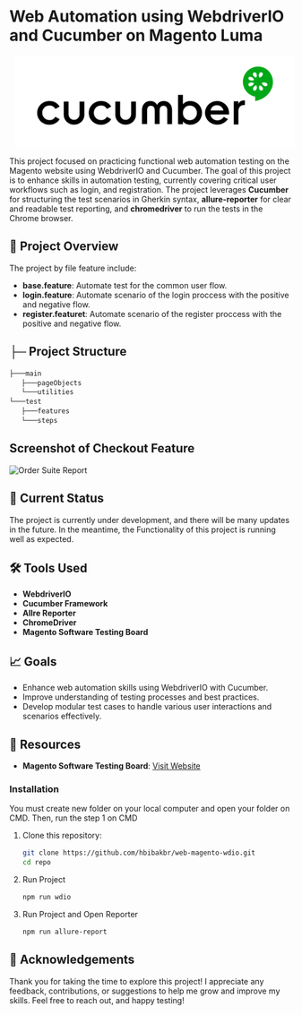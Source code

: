 # Web Automation using WebdriverIO and Cucumber on Magento Luma

<p align="center">
    <img src="cucumber.webp" alt="cucumber" width="500" style="margin-left: 10px;" >
</p>

This project focused on practicing functional web automation testing on the Magento website using WebdriverIO and Cucumber. The goal of this project is to enhance skills in automation testing, currently covering critical user workflows such as login, and registration. The project leverages **Cucumber** for structuring the test scenarios in Gherkin syntax, **allure-reporter** for clear and readable test reporting, and **chromedriver** to run the tests in the Chrome browser.

## 🚀 Project Overview

The project by file feature include:
- **base.feature**: Automate test for the common user flow.
- **login.feature**: Automate scenario of the login proccess with the positive and negative flow.
- **register.featuret**: Automate scenario of the register proccess with the positive and negative flow.

## **├─** Project Structure
 ```bash
├───main
    ├───pageObjects
    └───utilities
└───test
    ├───features
    └───steps
 ```

## Screenshot of Checkout Feature

![Order Suite Report](###)

## 📌 Current Status
The project is currently under development, and there will be many updates in the future. In the meantime, the Functionality of this project is running well as expected.

## 🛠️ Tools Used

- **WebdriverIO**
- **Cucumber Framework**
- **Allre Reporter**
- **ChromeDriver**
- **Magento Software Testing Board**

## 📈 Goals

- Enhance web automation skills using WebdriverIO with Cucumber.
- Improve understanding of testing processes and best practices.
- Develop modular test cases to handle various user interactions and scenarios effectively.

## 🔗 Resources

- **Magento Software Testing Board**: [Visit Website](https://magento.softwaretestingboard.com/)

### Installation

You must create new folder on your local computer and open your folder on CMD. Then, run the step 1 on CMD

1. Clone this repository:
   ```bash
   git clone https://github.com/hbibakbr/web-magento-wdio.git
   cd repo
   ```
2. Run Project
    ```bash
    npm run wdio
    ```
5. Run Project and Open Reporter
    ```bash
    npm run allure-report
    ```

## 🙏 Acknowledgements

Thank you for taking the time to explore this project! I appreciate any feedback, contributions, or suggestions to help me grow and improve my skills.
Feel free to reach out, and happy testing!
